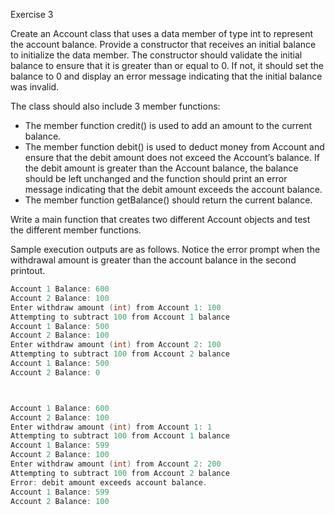 Exercise 3

Create an Account class that uses a data member of type int to represent the account balance. Provide a constructor that receives an initial balance to initialize the data member. The constructor should validate the initial balance to ensure that it is greater than or equal to 0. If not, it should set the balance to 0 and display an error message indicating that the initial balance was invalid. 

The class should also include 3 member functions:
- The member function credit() is used to add an amount to the current balance.
- The member function debit() is used to deduct money from Account and ensure that the debit amount does not exceed the Account’s balance. If the debit amount is greater than the Account balance, the balance should be left unchanged and the function should print an error message indicating that the debit amount exceeds the account balance.
- The member function getBalance() should return the current balance.

Write a main function that creates two different Account objects and test the different member functions.

Sample execution outputs are as follows. Notice the error prompt when the withdrawal amount is greater than the account balance in the second printout.

```C++
Account 1 Balance: 600
Account 2 Balance: 100
Enter withdraw amount (int) from Account 1: 100
Attempting to subtract 100 from Account 1 balance
Account 1 Balance: 500
Account 2 Balance: 100
Enter withdraw amount (int) from Account 2: 100
Attempting to subtract 100 from Account 2 balance
Account 1 Balance: 500
Account 2 Balance: 0



Account 1 Balance: 600
Account 2 Balance: 100
Enter withdraw amount (int) from Account 1: 1
Attempting to subtract 100 from Account 1 balance
Account 1 Balance: 599
Account 2 Balance: 100
Enter withdraw amount (int) from Account 2: 200
Attempting to subtract 100 from Account 2 balance
Error: debit amount exceeds account balance.
Account 1 Balance: 599
Account 2 Balance: 100
```